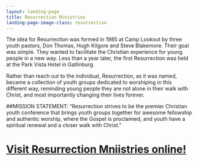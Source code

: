 ```yaml
---
layout: landing-page
title: Resurrection Ministries
landing-page-image-class: resurrection
---
```

The idea for Resurrection was formed in 1985 at Camp Lookout by three youth pastors, Don Thomas, Hugh Kilgore and Steve Blakemore. Their goal was simple. They wanted to facilitate the Christian experience for young people in a new way. Less than a year later, the first Resurrection was held at the Park Vista Hotel in Gatlinburg.  

Rather than reach out to the individual, Resurrection, as it was named, became a collection of youth groups dedicated to worshiping in this different way, reminding young people they are not alone in their walk with Christ, and most importantly changing their lives forever.  
 
##MISSION STATEMENT:
“Resurrection strives to be the premier Christian youth conference that brings youth groups together for awesome fellowship and authentic worship, where the Gospel is proclaimed, and youth have a spiritual renewal and a closer walk with Christ.”
<divider>
<a href="http://www.resurrectionyouth.com/" target="_blank">
<h1>Visit Resurrection Mniistries online!</h1>
</a>
